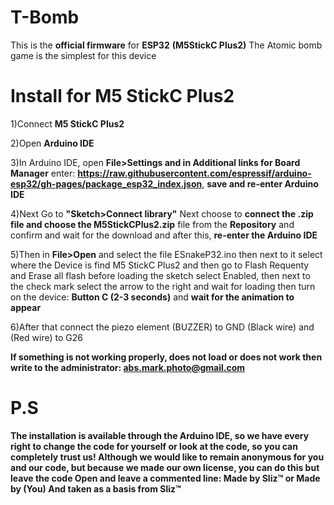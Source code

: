 # T-Bomb

This is the <b>official firmware</b> for <b>ESP32</b> <b>(M5StickC Plus2)</b> The Atomic bomb game is the simplest for this device


# Install for M5 StickC Plus2

1)Connect <b>M5 StickC Plus2</b>

2)Open <b>Arduino IDE</b>

3)In Arduino IDE, open <b>File>Settings and in Additional links for Board Manager</b> enter: <b>https://raw.githubusercontent.com/espressif/arduino-esp32/gh-pages/package_esp32_index.json</b>, <b>save and re-enter Arduino IDE</b>

4)Next Go to <b>"Sketch>Connect library"</b> Next choose to <b>connect the .zip file and choose the M5StickCPlus2.zip</b> file from the <b>Repository</b> and confirm and wait for the download and after this, <b>re-enter the Arduino IDE</b>

5)Then in <b>File>Open</b> and select the file ESnakeP32.ino then next to it select where the Device is find M5 StickC Plus2 and then go to Flash Requenty and Erase all flash before loading the sketch select Enabled, then next to the check mark select the arrow to the right and wait for loading then turn on the device: <b>Button C (2-3 seconds)</b> and <b>wait for the animation to appear</b>

6)After that connect the piezo element (BUZZER) to GND (Black wire) and (Red wire) to G26

<b>If something is <b>not working properly</b>, does not load or does not work then write to the administrator: <b>abs.mark.photo@gmail.com</b>

# P.S

The installation is available through the Arduino IDE, so we have every right to change the code for yourself or look at the code, so you can completely trust us! Although we would like to remain anonymous for you and our code, but because we made our own license, you can do this but leave the code Open and leave a commented line: Made by Sliz™ or Made by (You) And taken as a basis from Sliz™
